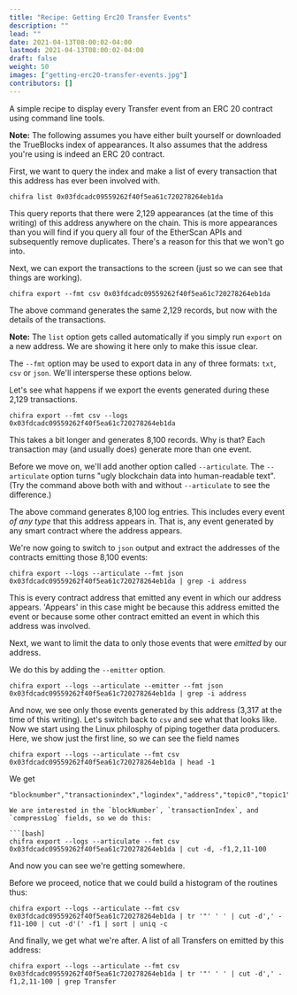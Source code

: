 ```yaml
---
title: "Recipe: Getting Erc20 Transfer Events"
description: ""
lead: ""
date: 2021-04-13T08:00:02-04:00
lastmod: 2021-04-13T08:00:02-04:00
draft: false
weight: 50
images: ["getting-erc20-transfer-events.jpg"]
contributors: []
---
```


A simple recipe to display every Transfer event from an ERC 20 contract using command line tools.

**Note:** The following assumes you have either built yourself or downloaded the TrueBlocks index of appearances. It also assumes that the address you're using is indeed an ERC 20 contract.

First, we want to query the index and make a list of every transaction that this address has ever been involved with.

```[bash]
chifra list 0x03fdcadc09559262f40f5ea61c720278264eb1da
```

This query reports that there were 2,129 appearances (at the time of this writing) of this address anywhere on the chain. This is more appearances than you will find if you query all four of the EtherScan APIs and subsequently remove duplicates. There's a reason for this that we won't go into.

Next, we can export the transactions to the screen (just so we can see that things are working).

```[bash]
chifra export --fmt csv 0x03fdcadc09559262f40f5ea61c720278264eb1da
```

The above command generates the same 2,129 records, but now with the details of the transactions.

**Note:** The `list` option gets called automatically if you simply run `export` on a new address. We are showing it here only to make this issue clear.

The `--fmt` option may be used to export data in any of three formats: `txt`, `csv` or `json`. We'll intersperse these options below.

Let's see what happens if we export the events generated during these 2,129 transactions.

```[bash]
chifra export --fmt csv --logs 0x03fdcadc09559262f40f5ea61c720278264eb1da
```

This takes a bit longer and generates 8,100 records. Why is that? Each transaction may (and usually does) generate more than one event.

Before we move on, we'll add another option called `--articulate`. The `--articulate` option turns "ugly blockchain data into human-readable text". (Try the command above both with and without `--articulate` to see the difference.)

The above command generates 8,100 log entries. This includes every event *of any type* that this address appears in. That is, any event generated by any smart contract where the address appears.

We're now going to switch to `json` output and extract the addresses of the contracts emitting those 8,100 events:

```[bash]
chifra export --logs --articulate --fmt json 0x03fdcadc09559262f40f5ea61c720278264eb1da | grep -i address
```

This is every contract address that emitted any event in which our address appears. 'Appears' in this case might be because this address emitted the event or because some other contract emitted an event in which this address was involved.

Next, we want to limit the data to only those events that were *emitted* by our address.

We do this by adding the `--emitter` option.

```[bash]
chifra export --logs --articulate --emitter --fmt json 0x03fdcadc09559262f40f5ea61c720278264eb1da | grep -i address
```

And now, we see only those events generated by this address (3,317 at the time of this writing). Let's switch back to `csv` and see what that looks like. Now we start using the Linux philosphy of piping together data producers. Here, we show just the first line, so we can see the field names

```[bash]
chifra export --logs --articulate --fmt csv 0x03fdcadc09559262f40f5ea61c720278264eb1da | head -1
```

We get

```[csv]
"blocknumber","transactionindex","logindex","address","topic0","topic1","topic2","topic3","data","type","compressedlog"```

We are interested in the `blockNumber`, `transactionIndex`, and `compressLog` fields, so we do this:

```[bash]
chifra export --logs --articulate --fmt csv 0x03fdcadc09559262f40f5ea61c720278264eb1da | cut -d, -f1,2,11-100
```

And now you can see we're getting somewhere.

Before we proceed, notice that we could build a histogram of the routines thus:

```[bash]
chifra export --logs --articulate --fmt csv 0x03fdcadc09559262f40f5ea61c720278264eb1da | tr '"' ' ' | cut -d',' -f11-100 | cut -d'(' -f1 | sort | uniq -c
```

And finally, we get what we're after. A list of all Transfers on emitted by this address:

```[bash]
chifra export --logs --articulate --fmt csv 0x03fdcadc09559262f40f5ea61c720278264eb1da | tr '"' ' ' | cut -d',' -f1,2,11-100 | grep Transfer
```
